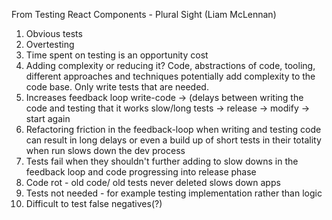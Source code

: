 From Testing React Components - Plural Sight (Liam McLennan)

1. Obvious tests
2. Overtesting
3. Time spent on testing is an opportunity cost
4. Adding complexity or reducing it? Code, abstractions of code, tooling, different approaches and techniques potentially add complexity to the code base. Only write tests that are needed.
5. Increases feedback loop write-code -> (delays between writing the code and testing that it works slow/long tests -> release -> modify -> start again
6. Refactoring friction in the feedback-loop when writing and testing code can result in long delays or even a build up of short tests in their totality when run slows down the dev process
7. Tests fail when they shouldn't further adding to slow downs in the feedback loop and code progressing into release phase
8. Code rot - old code/ old tests never deleted slows down apps
9. Tests not needed - for example testing implementation rather than logic
10. Difficult to test false negatives(?)
